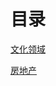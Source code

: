 # 目录
[文化领域](https://github.com/The-Run-Philosophy-Organization/run/blob/main/%E7%BB%8F%E6%B5%8E%E9%97%AE%E9%A2%98%E7%9B%B8%E5%85%B3/%E6%96%87%E5%8C%96%E9%A2%86%E5%9F%9F.md)

[房地产](房地产)
